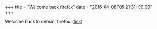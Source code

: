 +++
title = "Welcome back firefox"
date = "2016-04-08T05:21:31+00:00"
+++

Welcome back to debian, firefox. (<a href="http://news.softpedia.com/news/debian-finally-switches-iceweasel-name-back-to-firefox-500966.shtml">link</a>)
			